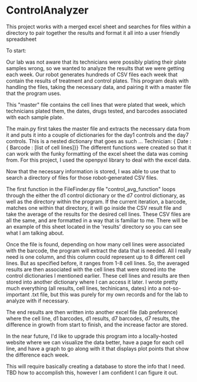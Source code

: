 # ControlAnalyzer
This project works with a merged excel sheet and searches for files within a directory to pair together the results and format it all into a user friendly spreadsheet

To start:

Our lab was not aware that its technicians were possibly plating their plate samples wrong, so we wanted to analyze the results that we were getting each week. Our robot generates hundreds of CSV files each week that contain the results of treatment and control plates. This program deals with handling the files, taking the necessary data, and pairing it with a master file that the program uses.

This "master" file contains the cell lines that were plated that week, which technicians plated them, the dates, drugs tested, and barcodes associated with each sample plate. 

The main.py first takes the master file and extracts the necessary data from it and puts it into a couple of dictionaries for the day1 controls and the day7 controls. This is a nested dictionary that goes as such ... Technician: { Date : { Barcode : [list of cell lines]}}
The different functions were created so that it can work with the funky formatting of the excel sheet the data was coming from. For this project, I used the openpyxl library to deal with the excel data.

Now that the necessary information is stored, I was able to use that to search a directory of files for those robot-generated CSV files. 

The first function in the FileFinder.py file "control_avg_function" loops through the either the d1 control dictionary or the d7 control dictionary, as well as the directory within the program. If the current iteration, a barcode, matches one within that directory, it will go inside the CSV result file and take the average of the results for the desired cell lines. These CSV files are all the same, and are formatted in a way that is familiar to me. There will be an example of this sheet located in the 'results' directory so you can see what I am talking about.

Once the file is found, depending on how many cell lines were associated with the barcode, the program will extract the data that is needed.
All I really need is one column, and this column could represent up to 8 different cell lines. But as specified before, it ranges from 1-8 cell lines. 
So, the averaged results are then associated with the cell lines that were stored into the control dictionaries I mentioned earlier. These cell lines and results are then stored into another dictionary where I can access it later.
I wrote pretty much everything (all results, cell lines, techinicans, dates) into a not-so-important .txt file, but this was purely for my own records and for the lab to analyze with if necessary.

The end results are then written into another excel file (lab preference) where the cell line, d1 barcodes, d1 results, d7 barcodes, d7 results, the difference in growth from start to finish, and the increase factor are stored.

In the near future, I'd like to upgrade this program into a locally-hosted website where we can visualize the data better, have a page for each cell line, and have a graph to go along with it that displays plot points that show the difference each week.

This will require basically creating a database to store the info that I need. TBD how to accomplish this, however I am confident I can figure it out.
